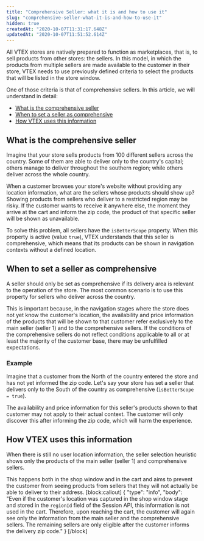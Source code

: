 ```yaml
---
title: "Comprehensive Seller: what it is and how to use it"
slug: "comprehensive-seller-what-it-is-and-how-to-use-it"
hidden: true
createdAt: "2020-10-07T11:31:17.648Z"
updatedAt: "2020-10-07T11:51:52.614Z"
---
```

All VTEX stores are natively prepared to function as marketplaces, that is, to sell products from other stores: the sellers. In this model, in which the products from multiple sellers are made available to the customer in their store, VTEX needs to use previously defined criteria to select the products that will be listed in the store window.

One of those criteria is that of comprehensive sellers. In this article, we will understand in detail:

- [What is the comprehensive seller](#what-is-the-comprehensive-seller)
- [When to set a seller as comprehensive](#when-to-set-a-seller-as-comprehensive)
- [How VTEX uses this information](#how-vtex-uses-this-information)

## What is the comprehensive seller

Imagine that your store sells products from 100 different sellers across the country. Some of them are able to deliver only to the country's capital; others manage to deliver throughout the southern region; while others deliver across the whole country.

When a customer browses your store's website without providing any location information, what are the sellers whose products should show up? Showing products from sellers who deliver to a restricted region may be risky. If the customer wants to receive it anywhere else, the moment they arrive at the cart and inform the zip code, the product of that specific seller will be shown as unavailable.

To solve this problem, all sellers have the `isBetterScope` property. When this property is active (value `true`), VTEX understands that this seller is comprehensive, which means that its products can be shown in navigation contexts without a defined location.

## When to set a seller as comprehensive

A seller should only be set as comprehensive if its delivery area is relevant to the operation of the store. The most common scenario is to use this property for sellers who deliver across the country.

This is important because, in the navigation stages where the store does not yet know the customer's location, the availability and price information of the products that will be shown to that customer refer exclusively to the main seller (seller 1) and to the comprehensive sellers. If the conditions of the comprehensive sellers do not reflect conditions applicable to all or at least the majority of the customer base, there may be unfulfilled expectations.

### Example

Imagine that a customer from the North of the country entered the store and has not yet informed the zip code. Let's say your store has set a seller that delivers only to the South of the country as comprehensive (`isBetterScope = true`).

The availability and price information for this seller's products shown to that customer may not apply to their actual context. The customer will only discover this after informing the zip code, which will harm the experience.

## How VTEX uses this information

When there is still no user location information, the seller selection heuristic shows only the products of the main seller (seller 1) and comprehensive sellers.

This happens both in the shop window and in the cart and aims to prevent the customer from seeing products from sellers that they will not actually be able to deliver to their address.
[block:callout]
{
  "type": "info",
  "body": "Even if the customer's location was captured in the shop window stage and stored in the `regionId` field of the Session API, this information is not used in the cart. Therefore, upon reaching the cart, the customer will again see only the information from the main seller and the comprehensive sellers. The remaining sellers are only eligible after the customer informs the delivery zip code."
}
[/block]
